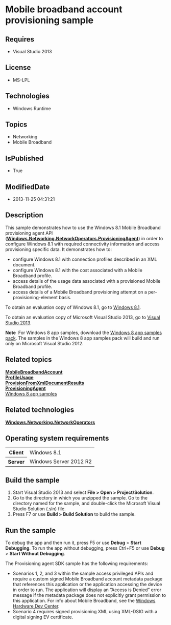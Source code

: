# Mobile broadband account provisioning sample
## Requires
* Visual Studio 2013
## License
* MS-LPL
## Technologies
* Windows Runtime
## Topics
* Networking
* Mobile Broadband
## IsPublished
* True
## ModifiedDate
* 2013-11-25 04:31:21
## Description

<div id="mainSection">
<p>This sample demonstrates how to use the Windows&nbsp;8.1 Mobile Broadband provisioning agent API (<a href="http://msdn.microsoft.com/library/windows/apps/br207397"><b>Windows.Networking.NetworkOperators.ProvisioningAgent</b></a>) in order to configure Windows&nbsp;8.1
 with required connectivity information and access provisioning specific data. It demonstrates how to:
</p>
<ul>
<li>configure Windows&nbsp;8.1 with connection profiles described in an XML document. </li><li>configure Windows&nbsp;8.1 with the cost associated with a Mobile Broadband profile.
</li><li>access details of the usage data associated with a provisioned Mobile Broadband profile.
</li><li>access details of a Mobile Broadband provisioning attempt on a per-provisioning-element basis.
</li></ul>
<p></p>
<p>To obtain an evaluation copy of Windows&nbsp;8.1, go to <a href="http://go.microsoft.com/fwlink/p/?linkid=301696">
Windows&nbsp;8.1</a>.</p>
<p>To obtain an evaluation copy of Microsoft Visual Studio&nbsp;2013, go to <a href="http://go.microsoft.com/fwlink/p/?linkid=301697">
Visual Studio&nbsp;2013</a>.</p>
<p></p>
<p class="note"><b>Note</b>&nbsp;&nbsp;For Windows&nbsp;8 app samples, download the <a href="http://go.microsoft.com/fwlink/p/?LinkId=301698">
Windows&nbsp;8 app samples pack</a>. The samples in the Windows&nbsp;8 app samples pack will build and run only on Microsoft Visual Studio&nbsp;2012.</p>
<p></p>
<h2><a id="related_topics"></a>Related topics</h2>
<dl><dt><a href="http://msdn.microsoft.com/library/windows/apps/br207353"><b>MobileBroadbandAccount</b></a>
</dt><dt><a href="http://msdn.microsoft.com/library/windows/apps/br207384"><b>ProfileUsage</b></a>
</dt><dt><a href="http://msdn.microsoft.com/library/windows/apps/br212046"><b>ProvisionFromXmlDocumentResults</b></a>
</dt><dt><a href="http://msdn.microsoft.com/library/windows/apps/br207397"><b>ProvisioningAgent</b></a>
</dt><dt><a href="http://go.microsoft.com/fwlink/p/?LinkID=227694">Windows 8 app samples</a>
</dt></dl>
<h2>Related technologies</h2>
<a href="http://msdn.microsoft.com/library/windows/apps/br241148"><b>Windows.Networking.NetworkOperators</b></a>
<h2>Operating system requirements</h2>
<table>
<tbody>
<tr>
<th>Client</th>
<td><dt>Windows&nbsp;8.1 </dt></td>
</tr>
<tr>
<th>Server</th>
<td><dt>Windows Server&nbsp;2012&nbsp;R2 </dt></td>
</tr>
</tbody>
</table>
<h2>Build the sample</h2>
<ol>
<li>Start Visual Studio&nbsp;2013 and select <b>File &gt; Open &gt; Project/Solution</b>.
</li><li>Go to the directory in which you unzipped the sample. Go to the directory named for the sample, and double-click the Microsoft Visual Studio Solution (.sln) file.
</li><li>Press F7 or use <b>Build &gt; Build Solution</b> to build the sample. </li></ol>
<h2>Run the sample</h2>
<p>To debug the app and then run it, press F5 or use <b>Debug</b> &gt; <b>Start Debugging</b>. To run the app without debugging, press Ctrl&#43;F5 or use
<b>Debug</b> &gt; <b>Start Without Debugging</b>.</p>
<p>The Provisioning agent SDK sample has the following requirements: </p>
<ul>
<li>Scenarios 1, 2, and 3 within the sample access privileged APIs and require a custom signed Mobile Broadband account metadata package that references this application or the application accessing the device in order to run. The application will display an
 “Access is Denied” error message if the metadata package does not explicitly grant permission to this application. For info about Mobile Broadband, see the
<a href="http://go.microsoft.com/fwlink/p/?LinkID=301754">Windows Hardware Dev Center</a>.
</li><li>Scenario 4 requires signed provisioning XML using XML-DSIG with a digital signing EV certificate.
</li></ul>
<p></p>
</div>
